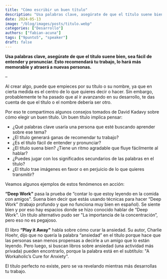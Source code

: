 ```yaml
---
title: "Cómo escribir un buen título"
description: "Usa palabras clave, asegúrate de que el título suene bien, sea fácil de entender y pronunciar. Esto recomendará tu trabajo y lo hará más memorable"
date: 2024-05-13
image: "/blog/images/posts/titulo.webp"
categories: ["Desarrollo"]
authors: ["fabian-acuna"]
tags: ["9punto5", "speaker"]
draft: false
---
```

**Usa palabras clave, asegúrate de que el título suene bien, sea fácil de entender y pronunciar. Esto recomendará tu trabajo, lo hará más memorable y atraerá a nuevas personas.**

–

Al crear algo, puede que empieces por su título o su nombre, ya que en cierta medida es el centro de lo que quieres decir o hacer. Sin embargo, probablemente te ha pasado que al ir avanzando en su desarrollo, te das cuenta de que el título o el nombre debería ser otro.

Por eso te compartimos algunos consejos tomados de David Kadavy sobre cómo elegir un buen título. Un buen título implica pensar:
- ¿Qué palabras clave usaría una persona que esté buscando aprender sobre ese tema?
- ¿El título generará ganas de recomendar tu trabajo?
- ¿Es el título fácil de entender y pronunciar?
- ¿El título suena bien? ¿Tiene un ritmo agradable que fluye fácilmente al hablar?
- ¿Puedes jugar con los significados secundarios de las palabras en el título?
- ¿El título trae imágenes en favor o en perjuicio de lo que quieres transmitir?

Veamos algunos ejemplos de estos fenómenos en acción:

**“Deep Work"** pasa la prueba de “contar lo que estoy leyendo en la comida con amigos". Suena bien decir que estás usando técnicas para hacer “Deep Work” (trabajo profundo y que no funciona muy bien en español). Se siente bien y por eso hay espacios donde se hizo conocido hablar de “Deep Work". Un título alternativo pudo ser "La importancia de la concentración”, pero eso no es pegajoso.

El libro **“Play it Away"** habla sobre cómo curar la ansiedad. Su autor, Charlie Hoehr, dijo que no quería la palabra “ansiedad” en el título porque hace que las personas sean menos propensas a decirle a un amigo que lo están leyendo. Pero luego, si buscan libros sobre ansiedad (una actividad más privada) pueden encontrarlo, porque la palabra está en el subtítulo: "A Workaholic’s Cure for Anxiety".


El título perfecto no existe, pero se va revelando mientras más desarrollas tu trabajo.